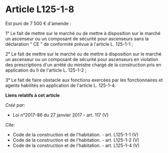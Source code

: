 # Article L125-1-8

Est puni de 7 500 € d'amende : 

1° Le fait de mettre sur le marché ou de mettre à disposition sur le marché un ascenseur ou un composant de sécurité pour
ascenseurs sans la déclaration “ CE ” de conformité prévue à l'article L. 125-1-1 ; 

2° Le fait de mettre sur le marché ou de mettre à disposition sur le marché un ascenseur ou un composant de sécurité pour
ascenseurs en violation des prescriptions d'un arrêté du ministre chargé de la construction pris en application du II de
l'article L. 125-1-2 ; 

3° Le fait de faire obstacle aux fonctions exercées par les fonctionnaires et agents habilités en application de l'article L.
125-1-4.

**Liens relatifs à cet article**

_Créé par_:

  - Loi n°2017-86 du 27 janvier 2017 - art. 117 (V)

_Cite_:

  - Code de la construction et de l'habitation. - art. L125-1-1 (V)
  - Code de la construction et de l'habitation. - art. L125-1-2 (V)
  - Code de la construction et de l'habitation. - art. L125-1-4 (V)

